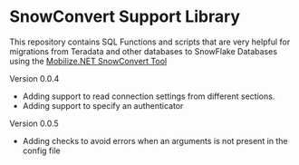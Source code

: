 ﻿# SnowConvert Support Library
 
 This repository contains SQL Functions and scripts that are very helpful for migrations 
 from Teradata and other databases to SnowFlake Databases 
 using the [Mobilize.NET SnowConvert Tool](https://www.mobilize.net/products/database-migrations/snowconvert)

 
Version 0.0.4

* Adding support to read connection settings from different sections.
* Adding support to specify an authenticator

Version 0.0.5

* Adding checks to avoid errors when an arguments is not present in the config file